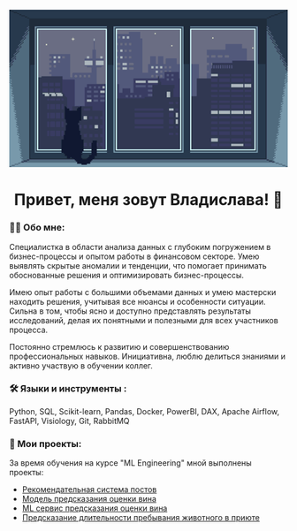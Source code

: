 <div align="center">
  
![Header](https://github.com/Slavushkoy/Slavushkoy/blob/main/tumblr.gif)

# Привет, меня зовут Владислава! 👋

</div>

### :man_technologist: Обо мне:

Специалистка в области анализа данных с глубоким погружением в бизнес-процессы и опытом работы в финансовом секторе. Умею выявлять скрытые аномалии и тенденции, что помогает принимать обоснованные решения и оптимизировать бизнес-процессы.

Имею опыт работы с большими объемами данных и умею мастерски находить решения, учитывая все нюансы и особенности ситуации. Сильна в том, чтобы ясно и доступно представлять результаты исследований, делая их понятными и полезными для всех участников процесса.

Постоянно стремлюсь к развитию и совершенствованию профессиональных навыков. Инициативна, люблю делиться знаниями и активно участвую в обучении коллег.

### :hammer_and_wrench: Языки и инструменты :

Python, SQL, Scikit-learn, Pandas, Docker, PowerBI, DAX, Apache Airflow, FastAPI, Visiology, Git, RabbitMQ 

### :book: Мои проекты:

За время обучения на курсе "ML Engineering" мной выполнены проекты:
- [Рекомендательная система постов]()
- [Модель предсказания оценки вина]()
- [ML cервис предсказания оценки вина]()
- [Предсказание длительности пребывания животного в приюте](https://github.com/Slavushkoy/MFDP)

